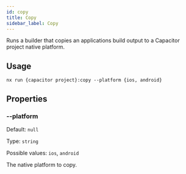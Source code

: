 ```yaml
---
id: copy
title: Copy
sidebar_label: Copy
---
```


Runs a builder that copies an applications build output to a Capacitor project native platform.

## Usage

```
nx run {capacitor project}:copy --platform {ios, android}
```

## Properties

### --platform

Default: `null`

Type: `string`

Possible values: `ios`, `android`

The native platform to copy.
